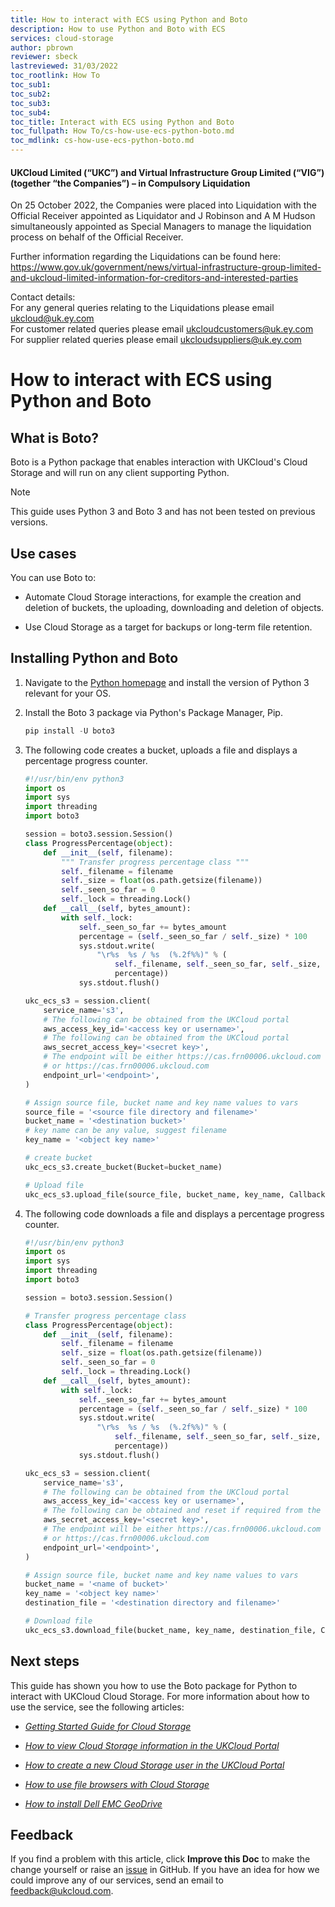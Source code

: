 ```yaml
---
title: How to interact with ECS using Python and Boto
description: How to use Python and Boto with ECS
services: cloud-storage
author: pbrown
reviewer: sbeck
lastreviewed: 31/03/2022
toc_rootlink: How To
toc_sub1: 
toc_sub2:
toc_sub3:
toc_sub4:
toc_title: Interact with ECS using Python and Boto
toc_fullpath: How To/cs-how-use-ecs-python-boto.md
toc_mdlink: cs-how-use-ecs-python-boto.md
---
```


#### UKCloud Limited (“UKC”) and Virtual Infrastructure Group Limited (“VIG”) (together “the Companies”) – in Compulsory Liquidation

On 25 October 2022, the Companies were placed into Liquidation with the Official Receiver appointed as Liquidator and J Robinson and A M Hudson simultaneously appointed as Special Managers to manage the liquidation process on behalf of the Official Receiver.

Further information regarding the Liquidations can be found here: <https://www.gov.uk/government/news/virtual-infrastructure-group-limited-and-ukcloud-limited-information-for-creditors-and-interested-parties>

Contact details:<br>
For any general queries relating to the Liquidations please email <ukcloud@uk.ey.com><br>
For customer related queries please email <ukcloudcustomers@uk.ey.com><br>
For supplier related queries please email <ukcloudsuppliers@uk.ey.com>

# How to interact with ECS using Python and Boto

## What is Boto?

Boto is a Python package that enables interaction with UKCloud's Cloud Storage and will run on any client supporting Python.

> [!NOTE]
> This guide uses Python 3 and Boto 3 and has not been tested on previous versions.

## Use cases

You can use Boto to:

- Automate Cloud Storage interactions, for example the creation and deletion of buckets, the uploading, downloading and deletion of objects.

- Use Cloud Storage as a target for backups or long-term file retention.

## Installing Python and Boto

1. Navigate to the [Python homepage](https://www.python.org/) and install the version of Python 3 relevant for your OS.

2. Install the Boto 3 package via Python's Package Manager,  Pip.

   ```Python
   pip install -U boto3
   ```

3. The following code creates a bucket, uploads a file and displays a percentage progress counter.

   ```Python
   #!/usr/bin/env python3
   import os
   import sys
   import threading
   import boto3

   session = boto3.session.Session()
   class ProgressPercentage(object):
       def __init__(self, filename):
           """ Transfer progress percentage class """
           self._filename = filename
           self._size = float(os.path.getsize(filename))
           self._seen_so_far = 0
           self._lock = threading.Lock()
       def __call__(self, bytes_amount):
           with self._lock:
               self._seen_so_far += bytes_amount
               percentage = (self._seen_so_far / self._size) * 100
               sys.stdout.write(
                   "\r%s  %s / %s  (%.2f%%)" % (
                       self._filename, self._seen_so_far, self._size,
                       percentage))
               sys.stdout.flush()

   ukc_ecs_s3 = session.client(
       service_name='s3',
       # The following can be obtained from the UKCloud portal
       aws_access_key_id='<access key or username>',
       # The following can be obtained from the UKCloud portal
       aws_secret_access_key='<secret key>',
       # The endpoint will be either https://cas.frn00006.ukcloud.com
       # or https://cas.frn00006.ukcloud.com
       endpoint_url='<endpoint>',
   )

   # Assign source file, bucket name and key name values to vars
   source_file = '<source file directory and filename>'
   bucket_name = '<destination bucket>'
   # key name can be any value, suggest filename
   key_name = '<object key name>'

   # create bucket
   ukc_ecs_s3.create_bucket(Bucket=bucket_name)

   # Upload file
   ukc_ecs_s3.upload_file(source_file, bucket_name, key_name, Callback=ProgressPercentage(source_file))
   ```

4. The following code downloads a file and displays a percentage progress counter.

   ```Python
   #!/usr/bin/env python3
   import os
   import sys
   import threading
   import boto3

   session = boto3.session.Session()

   # Transfer progress percentage class
   class ProgressPercentage(object):
       def __init__(self, filename):
           self._filename = filename
           self._size = float(os.path.getsize(filename))
           self._seen_so_far = 0
           self._lock = threading.Lock()
       def __call__(self, bytes_amount):
           with self._lock:
               self._seen_so_far += bytes_amount
               percentage = (self._seen_so_far / self._size) * 100
               sys.stdout.write(
                   "\r%s  %s / %s  (%.2f%%)" % (
                       self._filename, self._seen_so_far, self._size,
                       percentage))
               sys.stdout.flush()

   ukc_ecs_s3 = session.client(
       service_name='s3',
       # The following can be obtained from the UKCloud portal
       aws_access_key_id='<access key or username>',
       # The following can be obtained and reset if required from the UKCloud portal
       aws_secret_access_key='<secret key>',
       # The endpoint will be either https://cas.frn00006.ukcloud.com
       # or https://cas.frn00006.ukcloud.com
       endpoint_url='<endpoint>',
   )

   # Assign source file, bucket name and key name values to vars
   bucket_name = '<name of bucket>'
   key_name = '<object key name>'
   destination_file = '<destination directory and filename>'

   # Download file
   ukc_ecs_s3.download_file(bucket_name, key_name, destination_file, Callback=ProgressPercentage(key_name))
   ```

## Next steps

This guide has shown you how to use the Boto package for Python to interact with UKCloud Cloud Storage. For more information about how to use the service, see the following articles:

- [*Getting Started Guide for Cloud Storage*](cs-gs.md)

- [*How to view Cloud Storage information in the UKCloud Portal*](cs-how-view-info-portal.md)

- [*How to create a new Cloud Storage user in the UKCloud Portal*](cs-how-create-user.md)

- [*How to use file browsers with Cloud Storage*](cs-how-use-file-browsers.md)

- [*How to install Dell EMC GeoDrive*](cs-how-install-geodrive2-client.md)

## Feedback

If you find a problem with this article, click **Improve this Doc** to make the change yourself or raise an [issue](https://github.com/UKCloud/documentation/issues) in GitHub. If you have an idea for how we could improve any of our services, send an email to <feedback@ukcloud.com>.
